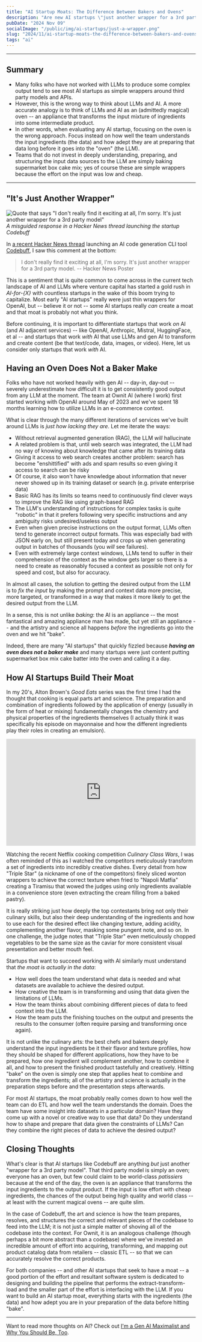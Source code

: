 ```yaml
---
title: "AI Startup Moats: The Difference Between Bakers and Ovens"
description: "Are new AI startups \"just another wrapper for a 3rd party model\"? Does having an oven make you a baker?"
pubDate: "2024 Nov 09"
socialImage: "/public/img/ai-startups/just-a-wrapper.png"
slug: "2024/11/ai-startup-moats-the-difference-between-bakers-and-ovens"
tags: "ai"
---
```


----

## Summary

- Many folks who have not worked with LLMs to produce some complex output tend to see most AI startups as simple wrappers around third party models and APIs.
- However, this is the wrong way to think about LLMs and AI.  A more accurate analogy is to think of LLMs and AI as an (admittedly magical) oven -- an appliance that transforms the input mixture of ingredients into some intermediate product.
- In other words, when evaluating any AI startup, focusing on the oven is the wrong approach.  Focus instead on how well the team understands the input ingredients (the data) and how adept they are at preparing that data long before it goes into the "oven" (the LLM).
- Teams that do not invest in deeply understanding, preparing, and structuring the input data sources to the LLM are simply baking supermarket box cake mix; yes of course these are simple wrappers because the effort on the input was low and cheap.

---

## "It's Just Another Wrapper"

![Quote that says "I don't really find it exciting at all, I'm sorry.  It's just another wrapper for a 3rd party model"](/public/img/ai-startups/just-a-wrapper.png)
*A misguided response in a Hacker News thread launching the startup Codebuff*

In [a recent Hacker News thread](https://news.ycombinator.com/item?id=42078536) launching an AI code generation CLI tool [Codebuff](htt[s://codebuff.com]), I saw this comment at the bottom:

> I don't really find it exciting at all, I'm sorry.  It's just another wrapper for a 3rd party model.  -- Hacker News Poster

This is a sentiment that is quite common to come across in the current tech landscape of AI and LLMs where venture capital has started a gold rush in *AI-for-{X}* with countless startups in the wake of this boom trying to capitalize.  Most early "AI startups" really were just thin wrappers for OpenAI, but -- believe it or not -- some AI startups really *can* create a moat and that moat is probably not what you think.

Before continuing, it is important to differentiate startups that work *on* AI (and AI adjacent services) -- like OpenAI, Anthropic, Mistral, HuggingFace, et al -- and startups that work *with* AI that use LLMs and gen AI to transform and create content (be that text/code, data, images, or video).  Here, let us consider only startups that work *with* AI.

## Having an Oven Does Not a Baker Make

Folks who have not worked heavily with gen AI -- day-in, day-out -- severely underestimate how difficult it is to get consistently good output from any LLM at the moment.  The team at Ownit AI (where I work) first started working with OpenAI around May of 2023 and we've spent 18 months learning how to utilize LLMs in an e-commerce context.

What is clear through the many different iterations of services we've built around LLMs is *just how lacking they are*.  Let me iterate the ways:

- Without retrieval augmented generation (RAG), the LLM *will* hallucinate
- A related problem is that, until web search was integrated, the LLM had no way of knowing about knowledge that came after its training data
- Giving it access to web search creates another problem: search has become "enshittified" with ads and spam results so even giving it access to search can be risky
- Of course, it also won't have knowledge about information that never never showed up in its training dataset or search (e.g. private enterprise data)
- Basic RAG has its limits so teams need to continuously find clever ways to improve the RAG like using graph-based RAG
- The LLM's understanding of instructions for complex tasks is quite "robotic" in that it prefers following very specific instructions and any ambiguity risks undesired/useless output
- Even when given precise instructions on the output format, LLMs often tend to generate incorrect output formats.  This was especially bad with JSON early on, but still present today and crops up when generating output in batches of thousands (you *will* see failures).
- Even with extremely large context windows, LLMs tend to suffer in their comprehension of the context as the window gets larger so there is a need to create as reasonably focused a context as possible not only for speed and cost, but also for accuracy.

In almost all cases, the solution to getting the desired output from the LLM is to *fix the input* by making the prompt and context data more precise, more targeted, or transformed in a way that makes it more likely to get the desired output from the LLM.

In a sense, this is not unlike *baking*: the AI is an appliance -- the most fantastical and amazing appliance man has made, but yet still an appliance -- and the artistry and science all happens *before* the ingredients go into the oven and we hit "bake".

Indeed, there are many "AI startups" that quickly fizzled because ***having an oven does not a baker make*** and many startups were just content putting supermarket box mix cake batter into the oven and calling it a day.

## How AI Startups Build Their Moat

In my 20's, Alton Brown's *Good Eats* series was the first time I had the thought that cooking is equal parts art and science.  The preparation and combination of ingredients followed by the application of energy (usually in the form of heat or mixing) fundamentally changes the chemistry and physical properties of the ingredients themselves (I actually think it was specifically his episode on mayonnaise and how the different ingredients play their roles in creating an emulsion).

<iframe style="aspect-ratio: 16/9; width: 100%;" src="https://www.youtube.com/embed/L-rLiYl-b1E?si=xZFwdzDecLtj1UTF"" title="YouTube video player" frameborder="0" allow="accelerometer; autoplay; clipboard-write; encrypted-media; gyroscope; picture-in-picture; web-share" referrerpolicy="strict-origin-when-cross-origin" allowfullscreen></iframe>

Watching the recent Netflix cooking competition *Culinary Class Wars*, I was often reminded of this as I watched the competitors meticulously transform a set of ingredients into incredibly creative dishes.  Every detail from how "Triple Star" (a nickname of one of the competitors) finely sliced wonton wrappers to achieve the correct texture when fried to "Napoli Matfia" creating a Tiramisu that wowed the judges using only ingredients available in a convenience store (even extracting the cream filling from a baked pastry).

It is really striking just how deeply the top contestants bring not only their culinary skills, but also their deep understanding of the ingredients and how to use each for the desired effect like changing texture, adding acidity, complementing another flavor, masking some pungent note, and so on.  In one challenge, the judge notes that "Triple Star" even meticulously chopped vegetables to be the same size as the caviar for more consistent visual presentation and better mouth feel.

Startups that want to succeed working with AI similarly must understand that *the moat is actually in the data*:

- How well does the team understand what data is needed and what datasets are available to achieve the desired output.
- How creative the team is in transforming and using that data given the limitations of LLMs.
- How the team thinks about combining different pieces of data to feed context into the LLM.
- How the team puts the finishing touches on the output and presents the results to the consumer (often require parsing and transforming once again).

It is not unlike the culinary arts: the best chefs and bakers deeply understand the input ingredients be it their flavor and texture profiles, how they should be shaped for different applications, how they have to be prepared, how one ingredient will complement another, how to combine it all, and how to present the finished product tastefully and creatively.  Hitting "bake" on the oven is simply one step that applies heat to combine and transform the ingredients; all of the artistry and science is actually in the preparation steps before and the presentation steps afterwards.

For most AI startups, the moat probably really comes down to how well the team can do ETL and how well the team understands the domain.  Does the team have some insight into datasets in a particular domain?  Have they come up with a novel or creative way to use that data?  Do they understand how to shape and prepare that data given the constraints of LLMs?  Can they combine the right pieces of data to achieve the desired output?

## Closing Thoughts

What's clear is that AI startups like Codebuff are anything *but* just another "wrapper for a 3rd party model".  That third party model is simply an oven; everyone has an oven, but few could claim to be world-class *patissiers* because at the end of the day, the oven is an appliance that transforms the input ingredients to the output product.  If the input is low effort with cheap ingredients, the chances of the output being high quality and world class -- at least with the current magical ovens -- are quite slim.

In the case of Codebuff, the art and science is how the team prepares, resolves, and structures the correct and relevant pieces of the codebase to feed into the LLM; it is not just a simple matter of shoving all of the codebase into the context.  For Ownit, it is an analogous challenge (though perhaps a bit more abstract than a codebase) where we've invested an incredible amount of effort into acquiring, transforming, and mapping out product catalog data from retailers -- classic ETL -- so that we can accurately resolve the correct products.

For both companies -- and other AI startups that seek to have a moat -- a good portion of the effort and resultant software system is dedicated to designing and building the pipeline that performs the extract-transform-load and the smaller part of the effort is interfacing with the LLM.  If you want to build an AI startup moat, everything starts with the ingredients (the data) and how adept you are in your preparation of the data before hitting "bake".

---

Want to read more thoughts on AI?  Check out [I'm a Gen AI Maximalist and Why You Should Be, Too](https://chrlschn.dev/blog/2024/10/im-a-gen-ai-maximalist-and-why-you-should-be-too/).
